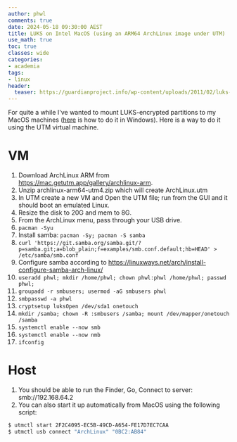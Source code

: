 ```yaml
---
author: phwl
comments: true
date: 2024-05-18 09:30:00 AEST
title: LUKS on Intel MacOS (using an ARM64 ArchLinux image under UTM)
use_math: true
toc: true
classes: wide
categories:
- academia
tags:
- linux
header:
  teaser: https://guardianproject.info/wp-content/uploads/2011/02/luks-logo-cropped.png
---
```


For quite a while I've wanted to mount LUKS-encrypted partitions to my
MacOS machines ([here](https://phwl.org/2022/wsl2-tips/) is how to do it in Windows). Here is a way to do it using the UTM virtual machine.

# VM
1. Download ArchLinux ARM from <https://mac.getutm.app/gallery/archlinux-arm>.
1. Unzip archlinux-arm64-utm4.zip which will create ArchLinux.utm
1. In UTM create a new VM and Open the UTM file; run from the GUI and it should boot an emulated Linux.
1. Resize the disk to 20G and mem to 8G.
1. From the ArchLinux menu, pass through your USB drive.
1. ```pacman -Syu```
1. Install samba: ```pacman -Sy; pacman -S samba```
1. ```curl 'https://git.samba.org/samba.git/?p=samba.git;a=blob_plain;f=examples/smb.conf.default;hb=HEAD' > /etc/samba/smb.conf```
1. Configure samba according to https://linuxways.net/arch/install-configure-samba-arch-linux/
1. ```useradd phwl; mkdir /home/phwl; chown phwl:phwl /home/phwl; passwd phwl;```
1.  ```groupadd -r smbusers; usermod -aG smbusers phwl```
1. ```smbpasswd -a phwl```
1. ```cryptsetup luksOpen /dev/sda1 onetouch```
1. ```mkdir /samba; chown -R :smbusers /samba; mount /dev/mapper/onetouch /samba```
1. ```systemctl enable --now smb```
1. ```systemctl enable --now nmb```
1. ```ifconfig```

# Host
1. You should be able to run the Finder, Go, Connect to server: smb://192.168.64.2
1. You can also start it up automatically from MacOS using the following script:
```bash
$ utmctl start 2F2C4095-EC5B-49CD-A654-FE17D7EC7CAA
$ utmctl usb connect "ArchLinux" "0BC2:AB84"
```
